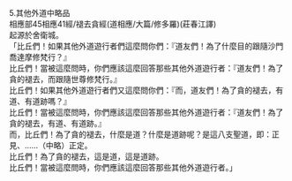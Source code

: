 5.其他外道中略品  
相應部45相應41經/褪去貪經(道相應/大篇/修多羅)(莊春江譯)  
起源於舍衛城。  
「比丘們！如果其他外道遊行者們這麼問你們：『道友們！為了什麼目的跟隨沙門喬達摩修梵行？』  
比丘們！當被這麼問時，你們應該這麼回答那些其他外道遊行者：『道友們！為了貪的褪去，而跟隨世尊修梵行。』  
比丘們！如果其他外道遊行者們又這麼問你們：『而，道友們！為了貪的褪去，有道、有道跡嗎？』  
比丘們！當被這麼問時，你們應該這麼回答那些其他外道遊行者：『道友們！為了貪的褪去，有道、有道跡。』  
而，比丘們！為了貪的褪去，什麼是道？什麼是道跡呢？是這八支聖道，即：正見、……（中略）正定。  
比丘們！為了貪的褪去，這是道，這是道跡。  
比丘們！當被這麼問時，你們應該這麼回答那些其他外道遊行者。」  
  
  
